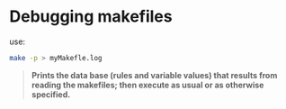 # Debugging makefiles

use:
```bash
make -p > myMakefle.log
```
>**Prints the data base (rules and variable values) that results from reading the makefiles; then execute as usual or as  otherwise  specified.**

